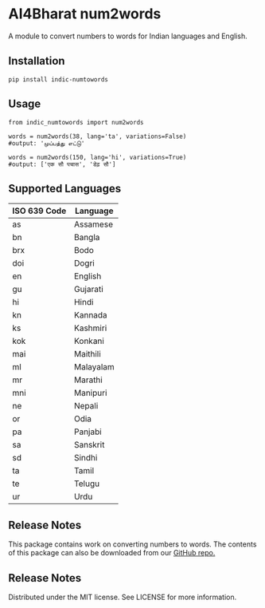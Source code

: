 # AI4Bharat num2words

A module to convert numbers to words for Indian languages and English.

## Installation

```
pip install indic-numtowords
```

## Usage

```
from indic_numtowords import num2words 

words = num2words(38, lang='ta', variations=False)
#output: 'முப்பத்து எட்டு'

words = num2words(150, lang='hi', variations=True)
#output: ['एक सौ पचास', 'डेढ़ सौ'] 

```

## Supported Languages

| ISO 639 Code | Language                  |
| ------------ | ------------------------- |
| as           | Assamese                  |
| bn           | Bangla                    |
| brx          | Bodo                      |
| doi          | Dogri                     |
| en           | English                   |
| gu           | Gujarati                  |
| hi           | Hindi                     |
| kn           | Kannada                   |
| ks           | Kashmiri                  |
| kok          | Konkani                   |
| mai          | Maithili                  |
| ml           | Malayalam                 |
| mr           | Marathi                   |
| mni          | Manipuri                  |
| ne           | Nepali                    |
| or           | Odia                      |
| pa           | Panjabi                   |
| sa           | Sanskrit                  |
| sd           | Sindhi                    |
| ta           | Tamil                     |
| te           | Telugu                    |
| ur           | Urdu                      |


## Release Notes

This package contains work on converting numbers to words. The contents of this package can also be downloaded from our [GitHub repo.](https://github.com/AI4Bharat/indic-numtowords)


## Release Notes
Distributed under the MIT license. See LICENSE for more information.